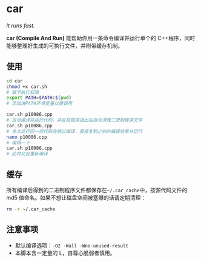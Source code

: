 # car

_It runs fast._

**car (Compile And Run)** 能帮助你用一条命令编译并运行单个的 C++程序，同时能够整理好生成的可执行文件，并附带缓存机制。

## 使用

```bash
cd car
chmod +x car.sh
# 赋予执行权限
export PATH=$PATH:$(pwd)
# 添加进PATH环境变量以便调用

car.sh p10086.cpp
# 自动编译并运行代码，并且在程序退出后自动清理二进制程序文件
car.sh p10086.cpp
# 多次运行同一份代码会跳过编译，直接复制之前的编译结果并运行
nano p10086.cpp
# 编辑一下
car.sh p10086.cpp
# 此时又会重新编译
```

## 缓存

所有编译后得到的二进制程序文件都保存在`~/.car_cache`中，按源代码文件的 md5 值命名。如果不想让磁盘空间被塞爆的话请定期清理：

```bash
rm -r ~/.car_cache
```

## 注意事项

- 默认编译选项：`-O2 -Wall -Wno-unused-result`
- 本脚本含一定量的 L，自尊心脆弱者慎用。
